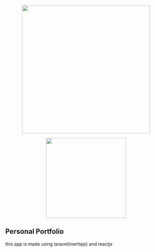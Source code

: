 <p align="center"><a href="https://laravel.com" target="_blank"><img src="https://raw.githubusercontent.com/laravel/art/master/logo-lockup/5%20SVG/2%20CMYK/1%20Full%20Color/laravel-logolockup-cmyk-red.svg" width="400"></a></p>
<p align="center"><a href="https://reactjs.org" target="_blank"><img src="https://logos-download.com/wp-content/uploads/2016/09/React_logo_wordmark-700x235.png" width="250"></a></p>



## Personal Portfolio

this app is made using laravel(inertiajs) and reactjs
